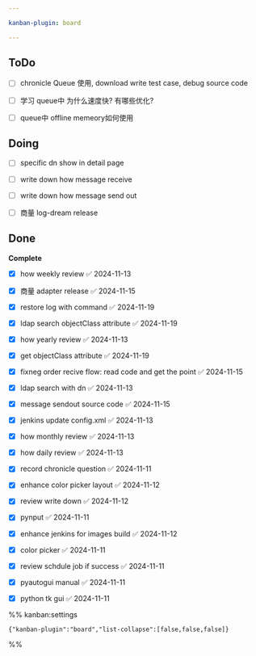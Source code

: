 ```yaml
---

kanban-plugin: board

---
```


## ToDo

- [ ] chronicle Queue 使用, download write test case, debug source code
- [ ] 学习 queue中 为什么速度快?  有哪些优化?
- [ ] queue中 offline memeory如何使用


## Doing

- [ ] specific dn show in detail page
- [ ] write down how message receive
- [ ] write down how message send out
- [ ] 商量 log-dream release


## Done

**Complete**
- [x] how weekly review ✅ 2024-11-13
- [x] 商量 adapter release ✅ 2024-11-15
- [x] restore log with command ✅ 2024-11-19
- [x] ldap search objectClass attribute ✅ 2024-11-19
- [x] how yearly review ✅ 2024-11-13
- [x] get objectClass attribute ✅ 2024-11-19
- [x] fixneg order recive flow:  read code and get the point ✅ 2024-11-15
- [x] ldap search with dn ✅ 2024-11-13
- [x] message  sendout source code ✅ 2024-11-15
- [x] jenkins update config.xml ✅ 2024-11-13
- [x] how monthly review ✅ 2024-11-13
- [x] how daily review ✅ 2024-11-13
- [x] record chronicle question ✅ 2024-11-11
- [x] enhance color picker layout ✅ 2024-11-12
- [x] review write down ✅ 2024-11-12
- [x] pynput ✅ 2024-11-11
- [x] enhance  jenkins for images build ✅ 2024-11-12
- [x] color picker ✅ 2024-11-11
- [x] review schdule job if success ✅ 2024-11-11
- [x] pyautogui manual ✅ 2024-11-11
- [x] python tk gui ✅ 2024-11-11




%% kanban:settings
```
{"kanban-plugin":"board","list-collapse":[false,false,false]}
```
%%